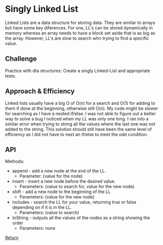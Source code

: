 # Singly Linked List
Linked Lists are a data structure for storing data. They are similar to arrays but have some key diferences. For one, LL's can be stored dynamically in memory whereas an array needs to have a block set aside that is as big as the array. However, LL's are slow to search whn trying to find a specific value. 

## Challenge
Practice with dta structures: Create a singly Linked-List and appropriate tests.

## Approach & Efficiency
<!-- What approach did you take? Why? What is the Big O space/time for this approach? -->
Linked lists usually have a big O of O(n) for a search and O(1) for adding to them if done at the beginning, otherwise still O(n). My code might be slower for searching as I have a nested if/else. I was not able to figure out a better way to solve a bug I noticed when my LL was only one long. I ran into a similar error when trying to string all the values where the last one was not added to the string. This solution should still have been the same level of efficiency as I did not have to next an if/else to meet the odd condition. 

## API
Methods: 
- append - add a new node at the end of the LL. 
    - Parameter: (value for the node)
- insert - insert a new node before the desired value. 
    - Parameters: (value to search for, value for the new node)
- shift - add a new node to the beginning of the LL
    - Parameters: (value for the new node)
- includes - search the LL for your value, returning true or false depending on if it is in the LL.
    - Parameters: (value to search)
- toString - outputs all the values of the nodes as a string showing the order
    - Parameters: none

[Return](../README.md)  